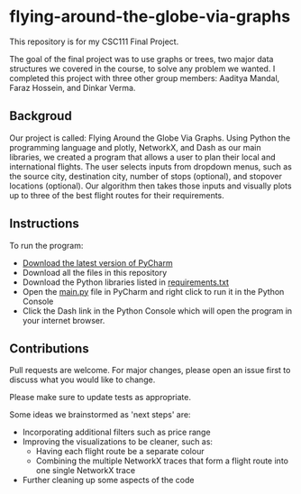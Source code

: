 # flying-around-the-globe-via-graphs
This repository is for my CSC111 Final Project.

The goal of the final project was to use graphs or trees, two major data structures we covered in the course, to solve any problem we wanted.
I completed this project with three other group members: Aaditya Mandal, Faraz Hossein, and Dinkar Verma.

## Backgroud
Our project is called: Flying Around the Globe Via Graphs.
Using Python the programming language and plotly, NetworkX, and Dash as our main libraries, we created a program that allows a user to plan their local and international flights.
The user selects inputs from dropdown menus, such as the source city, destination city, number of stops (optional), and stopover locations (optional). Our algorithm then takes those inputs and visually plots up to three of the best flight routes for their requirements.

## Instructions
To run the program:
  - [Download the latest version of PyCharm](https://www.jetbrains.com/pycharm/download/)
  - Download all the files in this repository
  - Download the Python libraries listed in [requirements.txt](https://github.com/yousufhassan/flying-around-the-globe-via-graphs/blob/main/requirements.txt)
  - Open the [main.py](https://github.com/yousufhassan/flying-around-the-globe-via-graphs/blob/main/main.py) file in PyCharm and right click to run it in the Python Console
  - Click the Dash link in the Python Console which will open the program in your internet browser.

## Contributions
Pull requests are welcome. For major changes, please open an issue first to discuss what you would like to change.

Please make sure to update tests as appropriate.

Some ideas we brainstormed as 'next steps' are:
  - Incorporating additional filters such as price range
  - Improving the visualizations to be cleaner, such as:
    - Having each flight route be a separate colour
    - Combining the multiple NetworkX traces that form a flight route into one single NetworkX trace
  - Further cleaning up some aspects of the code
